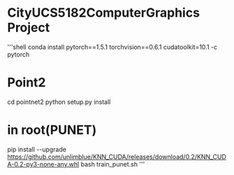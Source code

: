 # CityUCS5182ComputerGraphics Project

'''shell
conda install pytorch==1.5.1 torchvision==0.6.1 cudatoolkit=10.1 -c pytorch

# Point2
cd pointnet2
python setup.py install

# in root(PUNET)
pip install --upgrade https://github.com/unlimblue/KNN_CUDA/releases/download/0.2/KNN_CUDA-0.2-py3-none-any.whl
bash train_punet.sh
'''